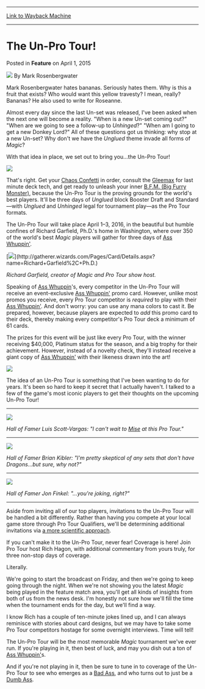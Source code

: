 
---
[Link to Wayback Machine](https://web.archive.org/web/20150405021652/http://magic.wizards.com/en/articles/archive/feature/un-pro-tour-2015-04-01)

[_metadata_:author]:- "Mark Rosenbergwater"
[_metadata_:description]:- "Unleash your inner Bad Ass at the Un-Pro Tour April 1–3, 2016."
[_metadata_:generator]:- "Drupal 7 (http://drupal.org)"
[_metadata_:node]:- "372301"
[_metadata_:publish_date]:- "2015-04-01"
[_metadata_:source]:- "div-main-content"
[_metadata_:title]:- "The Un-Pro Tour!"
[_metadata_:wayback_capture_timestamp]:- "2015-04-05 02:16:52"
[_metadata_:wayback_raw_url]:- "https://web.archive.org/web/20150405021652id_/http://magic.wizards.com/en/articles/archive/feature/un-pro-tour-2015-04-01"
[_metadata_:wayback_url]:- "http://magic.wizards.com/en/articles/archive/feature/un-pro-tour-2015-04-01"
---


The Un-Pro Tour!
================



 Posted in **Feature**
 on April 1, 2015 






![](https://media.magic.wizards.com/styles/auth_small/public/images/person/Mark_Rosenbergwater.jpg)
By Mark Rosenbergwater




 Mark Rosenbergwater hates bananas. Seriously hates them. Why is this a fruit that exists? Who would want this yellow travesty? I mean, really? Bananas? He also used to write for Roseanne. 





Almost every day since the last Un-set was released, I've been asked when the next one will become a reality. "When is a new Un-set coming out?" "When are we going to see a follow-up to *Unhinged*?" "When am I going to get a new Donkey Lord?" All of these questions got us thinking: why stop at a new Un-set? Why don't we have the *Unglued* theme invade all forms of *Magic*?



With that idea in place, we set out to bring you...the Un-Pro Tour!



![](https://media.wizards.com/2015/images/daily/unprotour.png)



That's right. Get your [Chaos Confetti](http://gatherer.wizards.com/Pages/Card/Details.aspx?name=Chaos+Confetti) in order, consult the [Gleemax](http://gatherer.wizards.com/Pages/Card/Details.aspx?name=Gleemax) for last minute deck tech, and get ready to unleash your inner [B.F.M. (Big Furry Monster)](http://gatherer.wizards.com/Pages/Card/Details.aspx?name=B.F.M.+%28Big+Furry+Monster%29), because the Un-Pro Tour is the proving grounds for the world's best players. It'll be three days of *Unglued* block Booster Draft and Standard—with *Unglued* and *Unhinged* legal for tournament play—as the Pro Tour formats.



The Un-Pro Tour will take place April 1–3, 2016, in the beautiful but humble confines of Richard Garfield, Ph.D.'s home in Washington, where over 350 of the world's best *Magic* players will gather for three days of [Ass Whuppin'](http://gatherer.wizards.com/Pages/Card/Details.aspx?name=Ass+Whuppin%27).


[![](http://gatherer.wizards.com/Handlers/Image.ashx?type=card&name=Richard+Garfield%2C+Ph.D.)](http://gatherer.wizards.com/Pages/Card/Details.aspx?name=Richard+Garfield%2C+Ph.D.)



*Richard Garfield, creator of Magic and Pro Tour show host.*



Speaking of [Ass Whuppin](http://gatherer.wizards.com/Pages/Card/Details.aspx?name=Ass+Whuppin)'s, every competitor in the Un-Pro Tour will receive an event-exclusive [Ass Whuppin'](http://gatherer.wizards.com/Pages/Card/Details.aspx?name=Ass+Whuppin%27) promo card. However, unlike most promos you receive, every Pro Tour competitor is *required* to play with their [Ass Whuppin'](http://gatherer.wizards.com/Pages/Card/Details.aspx?name=Ass+Whuppin%27). And don't worry: you can use any mana colors to cast it. Be prepared, however, because players are expected to *add* this promo card to their deck, thereby making every competitor's Pro Tour deck a minimum of 61 cards.



The prizes for this event will be just like every Pro Tour, with the winner receiving $40,000, Platinum status for the season, and a big trophy for their achievement. However, instead of a novelty check, they'll instead receive a giant copy of [Ass Whuppin'](http://gatherer.wizards.com/Pages/Card/Details.aspx?name=Ass+Whuppin%27) with their likeness drawn into the art!



![](https://media.wizards.com/2015/images/daily/ass_whoopin_giant.jpg)



The idea of an Un-Pro Tour is something that I've been wanting to do for years. It's been so hard to keep it secret that I actually haven't. I talked to a few of the game's most iconic players to get their thoughts on the upcoming Un-Pro Tour!





---

![](https://media.wizards.com/2015/images/daily/lsv_main.jpg)


*Hall of Famer Luis Scott-Vargas: "I can't wait to [Mise](http://gatherer.wizards.com/Pages/Card/Details.aspx?name=Mise) at this Pro Tour."*





---

![](https://media.wizards.com/2015/images/daily/kibler_profile.jpg)


*Hall of Famer Brian Kibler: "I'm pretty skeptical of any sets that don't have Dragons…but sure, why not?"*





---

![](https://media.wizards.com/2015/images/daily/Jon_Finkel.jpg)


*Hall of Famer Jon Finkel: "…you're joking, right?"*





---

Aside from inviting all of our top players, invitations to the Un-Pro Tour will be handled a bit differently. Rather than having you compete at your local game store through Pro Tour Qualifiers, we'll be determining additional invitations via [a more scientific approach](http://gatherer.wizards.com/Pages/Card/Details.aspx?multiverseid=9771).



If you can't make it to the Un-Pro Tour, never fear! Coverage is here! Join Pro Tour host Rich Hagon, with additional commentary from yours truly, for three non-stop days of coverage.



Literally.



We're going to start the broadcast on Friday, and then we're going to keep going through the night. When we're not showing you the latest *Magic* being played in the feature match area, you'll get all kinds of insights from both of us from the news desk. I'm honestly not sure how we'll fill the time when the tournament ends for the day, but we'll find a way.



I know Rich has a couple of ten-minute jokes lined up, and I can always reminisce with stories about card designs, but we may have to take some Pro Tour competitors hostage for some overnight interviews. Time will tell!



The Un-Pro Tour will be the most memorable *Magic* tournament we've ever run. If you're playing in it, then best of luck, and may you dish out a ton of [Ass Whuppin'](http://gatherer.wizards.com/Pages/Card/Details.aspx?name=Ass+Whuppin%27)s.



And if you're not playing in it, then be sure to tune in to coverage of the Un-Pro Tour to see who emerges as a [Bad Ass](http://gatherer.wizards.com/Pages/Card/Details.aspx?name=Bad+Ass), and who turns out to just be a [Dumb Ass](http://gatherer.wizards.com/Pages/Card/Details.aspx?name=Dumb+Ass).







